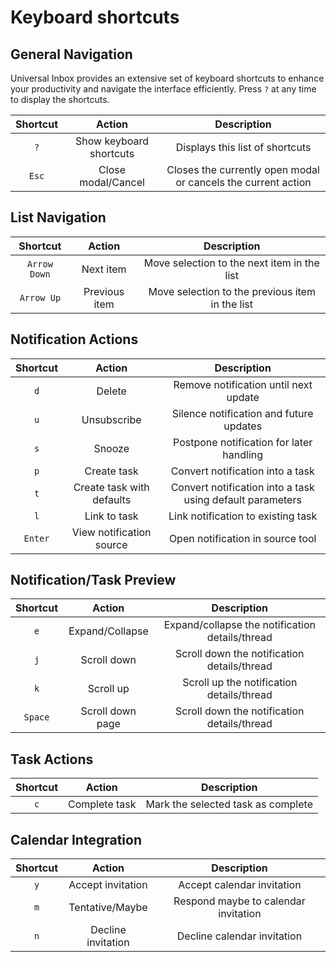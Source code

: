 # Keyboard shortcuts

## General Navigation

Universal Inbox provides an extensive set of keyboard shortcuts to enhance your productivity and navigate the interface efficiently. Press `?` at any time to display the shortcuts.

Shortcut | Action | Description |
:-: | :-: | :-:
`?` | Show keyboard shortcuts | Displays this list of shortcuts |
`Esc` | Close modal/Cancel | Closes the currently open modal or cancels the current action |

## List Navigation

Shortcut | Action | Description |
:-: | :-: | :-:
`Arrow Down` | Next item | Move selection to the next item in the list |
`Arrow Up` | Previous item | Move selection to the previous item in the list |

## Notification Actions

Shortcut | Action | Description |
:-: | :-: | :-:
`d` | Delete | Remove notification until next update |
`u` | Unsubscribe | Silence notification and future updates |
`s` | Snooze | Postpone notification for later handling |
`p` | Create task | Convert notification into a task |
`t` | Create task with defaults | Convert notification into a task using default parameters |
`l` | Link to task | Link notification to existing task |
`Enter` | View notification source | Open notification in source tool |

## Notification/Task Preview

Shortcut | Action | Description |
:-: | :-: | :-:
`e` | Expand/Collapse | Expand/collapse the notification details/thread |
`j` | Scroll down | Scroll down the notification details/thread |
`k` | Scroll up | Scroll up the notification details/thread |
`Space` | Scroll down page | Scroll down the notification details/thread |

## Task Actions

Shortcut | Action | Description |
:-: | :-: | :-:
`c` | Complete task | Mark the selected task as complete |

## Calendar Integration

Shortcut | Action | Description |
:-: | :-: | :-:
`y` | Accept invitation | Accept calendar invitation |
`m` | Tentative/Maybe | Respond maybe to calendar invitation |
`n` | Decline invitation | Decline calendar invitation |

